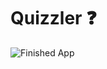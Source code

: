 

# Quizzler ❓


![Finished App](https://github.com/londonappbrewery/Images/blob/master/quizzler-demo.gif)


